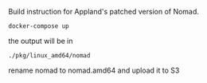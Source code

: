 Build instruction for Appland's patched version of Nomad.

```
docker-compose up
```

the output will be in

```
./pkg/linux_amd64/nomad
```

rename nomad to nomad.amd64 and upload it to S3
